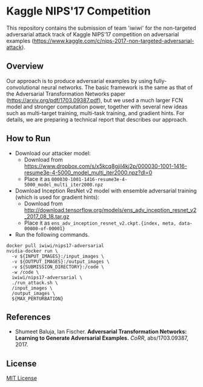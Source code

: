 # Kaggle NIPS'17 Competition

This repository contains the submission of team 'iwiwi' for the non-targeted adversarial attack track of Kaggle NIPS'17 competition on adversarial examples (https://www.kaggle.com/c/nips-2017-non-targeted-adversarial-attack).

## Overview

Our approach is to produce adversarial examples by using fully-convolutional neural networks. The basic framework is the same as that of the Adversarial Transformation Networks paper (https://arxiv.org/pdf/1703.09387.pdf), but we used a much larger FCN model and stronger computation power, together with several new ideas such as multi-target training, multi-task training, and gradient hints. For details, we are preparing a technical report that describes our approach.


## How to Run

* Download our attacker model:
	* Download from https://www.dropbox.com/s/x5kcq8gjil4kj2p/000030-1001-1416-resume3e-4-5000_model_multi_iter2000.npz?dl=0
	* Place it as `000030-1001-1416-resume3e-4-5000_model_multi_iter2000.npz`
* Download Inception ResNet v2 model with ensemble adversarial training (which is used for gradient hints):
	* Download from http://download.tensorflow.org/models/ens_adv_inception_resnet_v2_2017_08_18.tar.gz 
	* Place it as `ens_adv_inception_resnet_v2.ckpt.{index, meta, data-00000-of-00001}`
* Run the following commands.

```
docker pull iwiwi/nips17-adversarial
nvidia-docker run \
  -v ${INPUT_IMAGES}:/input_images \
  -v ${OUTPUT_IMAGES}:/output_images \
  -v ${SUBMISSION_DIRECTORY}:/code \
  -w /code \
  iwiwi/nips17-adversarial \
  ./run_attack.sh \
  /input_images \
  /output_images \
  ${MAX_PERTURBATION}
```

## References

* Shumeet Baluja, Ian Fischer. **Adversarial Transformation Networks: Learning to Generate Adversarial Examples.** *CoRR*, abs/1703.09387, 2017.

## License

[MIT License](LICENSE)
